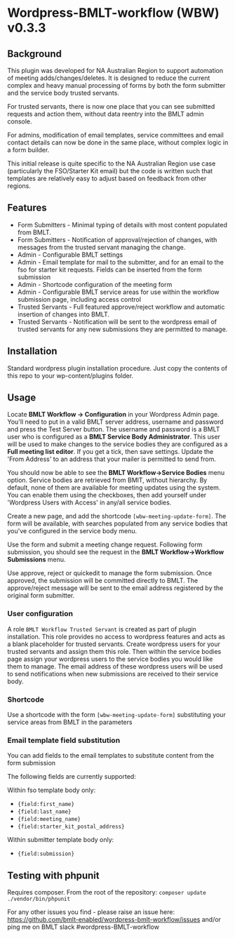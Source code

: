 # Wordpress-BMLT-workflow (WBW) v0.3.3

## Background
This plugin was developed for NA Australian Region to support automation of meeting adds/changes/deletes.
It is designed to reduce the current complex and heavy manual processing of forms by both the form submitter and the service body trusted servants.

For trusted servants, there is now one place that you can see submitted requests and action them, without data reentry into the BMLT admin console.

For admins, modification of email templates, service committees and email contact details can now be done in the same place, without complex logic in a form builder.

This initial release is quite specific to the NA Australian Region use case (particularly the FSO/Starter Kit email) but the code is written such that templates are relatively easy to adjust based on feedback from other regions.

## Features
- Form Submitters - Minimal typing of details with most content populated from BMLT.
- Form Submitters - Notification of approval/rejection of changes, with messages from the trusted servant managing the change.
- Admin - Configurable BMLT settings
- Admin - Email template for mail to the submitter, and for an email to the fso for starter kit requests. Fields can be inserted from the form submission
- Admin - Shortcode configuration of the meeting form
- Admin - Configurable BMLT service areas for use within the workflow submission page, including access control
- Trusted Servants - Full featured approve/reject workflow and automatic insertion of changes into BMLT.
- Trusted Servants - Notification will be sent to the wordpress email of trusted servants for any new submissions they are permitted to manage. 
## Installation
Standard wordpress plugin installation procedure. Just copy the contents of this repo to your wp-content/plugins folder.

## Usage
Locate **BMLT Workflow -> Configuration** in your Wordpress Admin page. You'll need to put in a valid BMLT server address, username and password and press the Test Server button.
The username and password is a BMLT user who is configured as a **BMLT Service Body Administrator**. This user will be used to make changes to the service bodies they are configured as a **Full meeting list editor**. 
If you get a tick, then save settings. Update the 'From Address' to an address that your mailer is permitted to send from.

You should now be able to see the **BMLT Workflow->Service Bodies** menu option. Service bodies are retrieved from BMlT, without hierarchy. By default, none of them are available for meeting updates using the system. You can enable them using the checkboxes, then add yourself under 'Wordpress Users with Access' in any/all service bodies.

Create a new page, and add the shortcode `[wbw-meeting-update-form]`.  The form will be available, with searches populated from any service bodies that you've configured in the service body menu. 

Use the form and submit a meeting change request. Following form submission, you should see the request in the **BMLT Workflow->Workflow Submissions** menu.

Use approve, reject or quickedit to manage the form submission. Once approved, the submission will be committed directly to BMLT. The approve/reject message will be sent to the email address registered by the original form submitter.

### User configuration
A role `BMLT Workflow Trusted Servant` is created as part of plugin installation. This role provides no access to wordpress features and acts as a blank placeholder for trusted servants.
Create wordpress users for your trusted servants and assign them this role. Then within the service bodies page assign your wordpress users to the service bodies you would like them to manage.
The email address of these wordpress users will be used to send notifications when new submissions are received to their service body.
### Shortcode
Use a shortcode with the form `[wbw-meeting-update-form]` substituting your service areas from BMLT in the parameters

### Email template field substitution
You can add fields to the email templates to substitute content from the form submission

The following fields are currently supported:

Within fso template body only:
- `{field:first_name}`
- `{field:last_name}`
- `{field:meeting_name}`
- `{field:starter_kit_postal_address}`

Within submitter template body only:
- `{field:submission}`
## Testing with phpunit
Requires composer. From the root of the repository:
```composer update```
```./vendor/bin/phpunit```

For any other issues you find - please raise an issue here: https://github.com/bmlt-enabled/wordpress-bmlt-workflow/issues and/or ping me on BMLT slack #wordpress-BMLT-workflow
